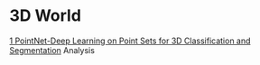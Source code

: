 # 3D World

<p><a href="https://arxiv.org/pdf/1612.00593.pdf" target="_blank">1 PointNet-Deep Learning on Point Sets for 3D Classification and Segmentation</a> <a href = "https://docs.google.com/viewer?url=https://docs.google.com/spreadsheets/d/1-vGi9gWg968efMu_E2movW1HngzOYzD_JbPuPdb2kik/edit#gid=0&range=A5:H5/export?format=pdf"></a>Analysis</p>
